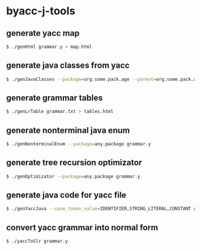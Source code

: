 byacc-j-tools
=============

## generate yacc map

```bash
$ ./genHtml grammar.y > map.html
```

## generate java classes from yacc

```bash
$ ./genJavaClasses --package=org.some.pack.age --parent=org.some.pack.age.ParentClass --directory=test --tokens=IDENTIFIER,CONSTANT,STRING_LITERAL grammar.y
```

## generate grammar tables

```bash
$ ./genLrTable grammar.txt > tables.html
```

## generate nonterminal java enum

```bash
$ ./genNonterminalEnum --package=any.package grammar.y
```

## generate tree recursion optimizator

```bash
$ ./genOptimizator --package=any.package grammar.y
```

## generate java code for yacc file 

```bash
$ ./genYaccJava --save_token_value=IDENTIFIER,STRING_LITERAL,CONSTANT grammar.y > example.y
```

## convert yacc grammar into normal form

```bash
$ ./yaccToSlr grammar.y
```
